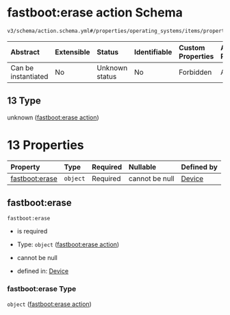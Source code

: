 # fastboot:erase action Schema

```txt
v3/schema/action.schema.yml#/properties/operating_systems/items/properties/steps/items/properties/actions/items/oneOf/13
```



| Abstract            | Extensible | Status         | Identifiable | Custom Properties | Additional Properties | Access Restrictions | Defined In                                                          |
| :------------------ | :--------- | :------------- | :----------- | :---------------- | :-------------------- | :------------------ | :------------------------------------------------------------------ |
| Can be instantiated | No         | Unknown status | No           | Forbidden         | Allowed               | none                | [device.schema.json*](../device.schema.json "open original schema") |

## 13 Type

unknown ([fastboot:erase action](device-properties-operating-systems-operating-system-properties-steps-step-properties-group-step-action-oneof-fastbooterase-action.md))

# 13 Properties

| Property                         | Type     | Required | Nullable       | Defined by                                                                                                                                                                                                                                                                                                                           |
| :------------------------------- | :------- | :------- | :------------- | :----------------------------------------------------------------------------------------------------------------------------------------------------------------------------------------------------------------------------------------------------------------------------------------------------------------------------------- |
| [fastboot:erase](#fastbooterase) | `object` | Required | cannot be null | [Device](device-properties-operating-systems-operating-system-properties-steps-step-properties-group-step-action-oneof-fastbooterase-action-properties-fastbooterase-action.md "v3/schema/action.schema.yml#/properties/operating_systems/items/properties/steps/items/properties/actions/items/oneOf/13/properties/fastboot:erase") |

## fastboot:erase



`fastboot:erase`

*   is required

*   Type: `object` ([fastboot:erase action](device-properties-operating-systems-operating-system-properties-steps-step-properties-group-step-action-oneof-fastbooterase-action-properties-fastbooterase-action.md))

*   cannot be null

*   defined in: [Device](device-properties-operating-systems-operating-system-properties-steps-step-properties-group-step-action-oneof-fastbooterase-action-properties-fastbooterase-action.md "v3/schema/action.schema.yml#/properties/operating_systems/items/properties/steps/items/properties/actions/items/oneOf/13/properties/fastboot:erase")

### fastboot:erase Type

`object` ([fastboot:erase action](device-properties-operating-systems-operating-system-properties-steps-step-properties-group-step-action-oneof-fastbooterase-action-properties-fastbooterase-action.md))
